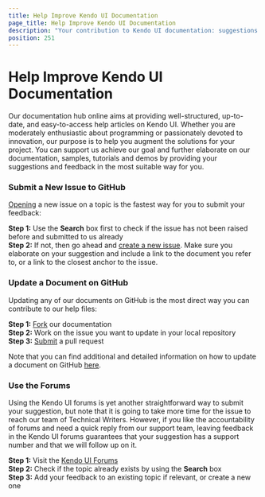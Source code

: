 ```yaml
---
title: Help Improve Kendo UI Documentation
page_title: Help Improve Kendo UI Documentation
description: "Your contribution to Kendo UI documentation: suggestions and feedback."
position: 251
---
```


# Help Improve Kendo UI Documentation

Our documentation hub online aims at providing well-structured, up-to-date, and easy-to-access help articles on Kendo UI. Whether you are moderately enthusiastic about programming or passionately devoted to innovation, our purpose is to help you augment the solutions for your project. You can support us achieve our goal and further elaborate on our documentation, samples, tutorials and demos by providing your suggestions and feedback in the most suitable way for you.

### Submit a New Issue to GitHub

[Opening](https://github.com/telerik/kendo-docs/issues?q=is%3Aopen) a new issue on a topic is the fastest way for you to submit your feedback: 

**Step 1:** Use the **Search** box first to check if the issue has not been raised before and submitted to us already  
**Step 2:** If not, then go ahead and [create a new issue](https://help.github.com/articles/creating-an-issue/). Make sure you elaborate on your suggestion and include a link to the document you refer to, or a link to the closest anchor to the issue.

### Update a Document on GitHub

Updating any of our documents on GitHub is the most direct way you can contribute to our help files: 

**Step 1:** [Fork](https://help.github.com/articles/fork-a-repo/) our documentation  
**Step 2:** Work on the issue you want to update in your local repository   
**Step 3:** [Submit](https://help.github.com/articles/using-pull-requests/) a pull request

Note that you can find additional and detailed information on how to update a document on GitHub [here](https://github.com/telerik/kendo-ui-core/tree/master/docs#contributing).

### Use the Forums

Using the Kendo UI forums is yet another straightforward way to submit your suggestion, but note that it is going to take more time for the issue to reach our team of Technical Writers. However, if you like the accountability of forums and need a quick reply from our support team, leaving feedback in the Kendo UI forums guarantees that your suggestion has a support number and that we will follow up on it.

**Step 1:** Visit the [Kendo UI Forums](http://www.telerik.com/forums/kendo-ui)  
**Step 2:** Check if the topic already exists by using the **Search** box  
**Step 3:** Add your feedback to an existing topic if relevant, or create a new one   